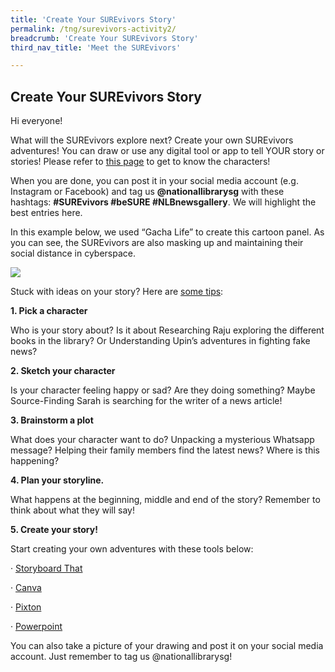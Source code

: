 ```yaml
---
title: 'Create Your SUREvivors Story'
permalink: /tng/surevivors-activity2/
breadcrumb: 'Create Your SUREvivors Story'
third_nav_title: 'Meet the SUREvivors'

---
```



## Create Your SUREvivors Story

Hi everyone! 

 

What will the SUREvivors explore next? Create your own SUREvivors adventures! You can draw or use any digital tool or app to tell YOUR story or stories! Please refer to [this page](https://sure.nlb.gov.sg/tng/surevivors/) to get to know the characters!

 

When you are done, you can post it in your social media account (e.g. Instagram or Facebook) and tag us **@nationallibrarysg** with these hashtags: **#SUREvivors #beSURE #NLBnewsgallery**. We will highlight the best entries here.

 

In this example below, we used “Gacha Life” to create this cartoon panel. As you can see, the SUREvivors are also masking up and maintaining their social distance in cyberspace.

![](../images/surevivor-gacha.jpg)

Stuck with ideas on your story? Here are [some tips](https://www.kidlit.tv/2016/10/how-to-make-a-comic/):

**1. Pick a character**

Who is your story about? Is it about Researching Raju exploring the different books in the library? Or Understanding Upin’s adventures in fighting fake news?

 

**2. Sketch your character**

Is your character feeling happy or sad? Are they doing something? Maybe Source-Finding Sarah is searching for the writer of a news article!

 

**3. Brainstorm a plot**

What does your character want to do? Unpacking a mysterious Whatsapp message? Helping their family members find the latest news? Where is this happening?

 

**4. Plan your storyline.**

What happens at the beginning, middle and end of the story? Remember to think about what they will say!

 

**5. Create your story!**

 

Start creating your own adventures with these tools below:

·    [Storyboard That](https://www.storyboardthat.com/) 

·    [Canva](https://www.canva.com/create/comic-strips/) 

·    [Pixton](https://www.pixton.com/student-comic-builder) 

·    [Powerpoint](https://youtu.be/OZUkNY97nzk)  

 

You can also take a picture of your drawing and post it on your social media account. Just remember to tag us @nationallibrarysg! 

